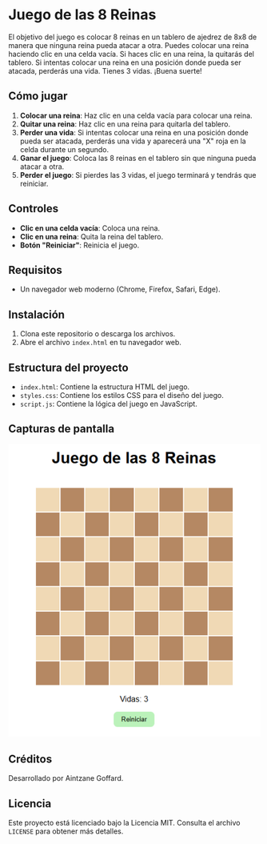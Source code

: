 # Juego de las 8 Reinas

El objetivo del juego es colocar 8 reinas en un tablero de ajedrez de 8x8 de manera que ninguna reina pueda atacar a otra. Puedes colocar una reina haciendo clic en una celda vacía. Si haces clic en una reina, la quitarás del tablero. Si intentas colocar una reina en una posición donde pueda ser atacada, perderás una vida. Tienes 3 vidas. ¡Buena suerte!

## Cómo jugar

1. **Colocar una reina**: Haz clic en una celda vacía para colocar una reina.
2. **Quitar una reina**: Haz clic en una reina para quitarla del tablero.
3. **Perder una vida**: Si intentas colocar una reina en una posición donde pueda ser atacada, perderás una vida y aparecerá una "X" roja en la celda durante un segundo.
4. **Ganar el juego**: Coloca las 8 reinas en el tablero sin que ninguna pueda atacar a otra.
5. **Perder el juego**: Si pierdes las 3 vidas, el juego terminará y tendrás que reiniciar.

## Controles

- **Clic en una celda vacía**: Coloca una reina.
- **Clic en una reina**: Quita la reina del tablero.
- **Botón "Reiniciar"**: Reinicia el juego.

## Requisitos

- Un navegador web moderno (Chrome, Firefox, Safari, Edge).

## Instalación

1. Clona este repositorio o descarga los archivos.
2. Abre el archivo `index.html` en tu navegador web.

## Estructura del proyecto

- `index.html`: Contiene la estructura HTML del juego.
- `styles.css`: Contiene los estilos CSS para el diseño del juego.
- `script.js`: Contiene la lógica del juego en JavaScript.

## Capturas de pantalla

![Captura de pantalla del juego](Captura.PNG)

## Créditos

Desarrollado por Aintzane Goffard.

## Licencia

Este proyecto está licenciado bajo la Licencia MIT. Consulta el archivo `LICENSE` para obtener más detalles.
